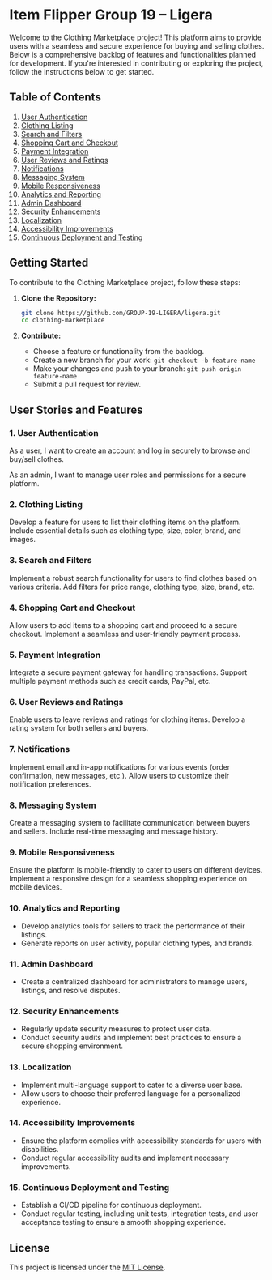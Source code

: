# Item Flipper Group 19 – Ligera

Welcome to the Clothing Marketplace project! This platform aims to provide users with a seamless and secure experience for buying and selling clothes. Below is a comprehensive backlog of features and functionalities planned for development. If you're interested in contributing or exploring the project, follow the instructions below to get started.

## Table of Contents

1. [User Authentication](#user-authentication)
2. [Clothing Listing](#clothing-listing)
3. [Search and Filters](#search-and-filters)
4. [Shopping Cart and Checkout](#shopping-cart-and-checkout)
5. [Payment Integration](#payment-integration)
6. [User Reviews and Ratings](#user-reviews-and-ratings)
7. [Notifications](#notifications)
8. [Messaging System](#messaging-system)
9. [Mobile Responsiveness](#mobile-responsiveness)
10. [Analytics and Reporting](#analytics-and-reporting)
11. [Admin Dashboard](#admin-dashboard)
12. [Security Enhancements](#security-enhancements)
13. [Localization](#localization)
14. [Accessibility Improvements](#accessibility-improvements)
15. [Continuous Deployment and Testing](#continuous-deployment-and-testing)

## Getting Started

To contribute to the Clothing Marketplace project, follow these steps:

1. **Clone the Repository:**
   ```bash
   git clone https://github.com/GROUP-19-LIGERA/ligera.git
   cd clothing-marketplace
   ```

2. **Contribute:**
   - Choose a feature or functionality from the backlog.
   - Create a new branch for your work: `git checkout -b feature-name`
   - Make your changes and push to your branch: `git push origin feature-name`
   - Submit a pull request for review.

## User Stories and Features

### 1. User Authentication

As a user, I want to create an account and log in securely to browse and buy/sell clothes.

As an admin, I want to manage user roles and permissions for a secure platform.

### 2. Clothing Listing

Develop a feature for users to list their clothing items on the platform.
Include essential details such as clothing type, size, color, brand, and images.

### 3. Search and Filters

Implement a robust search functionality for users to find clothes based on various criteria.
Add filters for price range, clothing type, size, brand, etc.

### 4. Shopping Cart and Checkout

Allow users to add items to a shopping cart and proceed to a secure checkout.
Implement a seamless and user-friendly payment process.

### 5. Payment Integration

Integrate a secure payment gateway for handling transactions.
Support multiple payment methods such as credit cards, PayPal, etc.

### 6. User Reviews and Ratings

Enable users to leave reviews and ratings for clothing items.
Develop a rating system for both sellers and buyers.

### 7. Notifications

Implement email and in-app notifications for various events (order confirmation, new messages, etc.).
Allow users to customize their notification preferences.

### 8. Messaging System

Create a messaging system to facilitate communication between buyers and sellers.
Include real-time messaging and message history.

### 9. Mobile Responsiveness

Ensure the platform is mobile-friendly to cater to users on different devices.
Implement a responsive design for a seamless shopping experience on mobile devices.

### 10. Analytics and Reporting

- Develop analytics tools for sellers to track the performance of their listings.
- Generate reports on user activity, popular clothing types, and brands.

### 11. Admin Dashboard

- Create a centralized dashboard for administrators to manage users, listings, and resolve disputes.

### 12. Security Enhancements

- Regularly update security measures to protect user data.
- Conduct security audits and implement best practices to ensure a secure shopping environment.

### 13. Localization

- Implement multi-language support to cater to a diverse user base.
- Allow users to choose their preferred language for a personalized experience.

### 14. Accessibility Improvements

- Ensure the platform complies with accessibility standards for users with disabilities.
- Conduct regular accessibility audits and implement necessary improvements.

### 15. Continuous Deployment and Testing

- Establish a CI/CD pipeline for continuous deployment.
- Conduct regular testing, including unit tests, integration tests, and user acceptance testing to ensure a smooth shopping experience.


## License

This project is licensed under the [MIT License]( https://github.com/git/git-scm.com/blob/main/MIT-LICENSE.txt).
